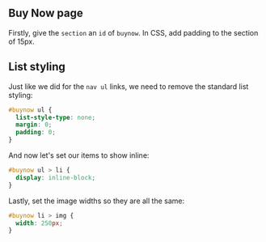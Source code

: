 Buy Now page
------
Firstly, give the `section` an `id` of `buynow`. In CSS, add padding to the section of 15px. 

List styling
------
Just like we did for the `nav ul` links, we need to remove the standard list styling:

```css
#buynow ul {
  list-style-type: none;
  margin: 0;
  padding: 0;
}
```

And now let's set our items to show inline:

```css
#buynow ul > li {
  display: inline-block;
}
```

Lastly, set the image widths so they are all the same:

```css
#buynow li > img {
  width: 250px;
}
```